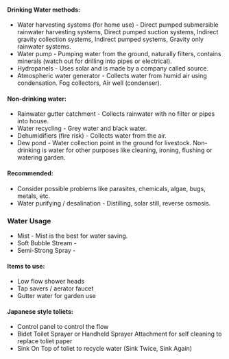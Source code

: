 #### Drinking Water methods:
- Water harvesting systems (for home use) - Direct pumped submersible rainwater harvesting systems, Direct pumped suction systems, Indirect gravity collection systems, Indirect pumped systems, Gravity only rainwater systems.
- Water pump - Pumping water from the ground, naturally filters, contains minerals (watch out for drilling into pipes or electrical).
- Hydropanels - Uses solar and is made by a company called source.
- Atmospheric water generator - Collects water from humid air using condensation. Fog collectors, Air well (condenser).

#### Non-drinking water:

- Rainwater gutter catchment - Collects rainwater with no filter or pipes into house.
- Water recycling - Grey water and black water.
- Dehumidifiers (fire risk) - Collects water from the air.
- Dew pond - Water collection point in the ground for livestock.
Non-drinking is water for other purposes like cleaning, ironing, flushing or watering garden.

#### Recommended:
- Consider possible problems like parasites, chemicals, algae, bugs, metals, etc.
- Water purifying / desalination - Distilling, solar still, reverse osmosis.

### Water Usage
- Mist - Mist is the best for water saving.
- Soft Bubble Stream - 
- Semi-Strong Spray -

#### Items to use:
- Low flow shower heads
- Tap savers / aerator faucet
- Gutter water for garden use

#### Japanese style toliets:
- Control panel to control the flow
- Bidet Toilet Sprayer or Handheld Sprayer Attachment for self cleaning to replace toliet paper
- Sink On Top of toliet to recycle water (Sink Twice, Sink Again)
